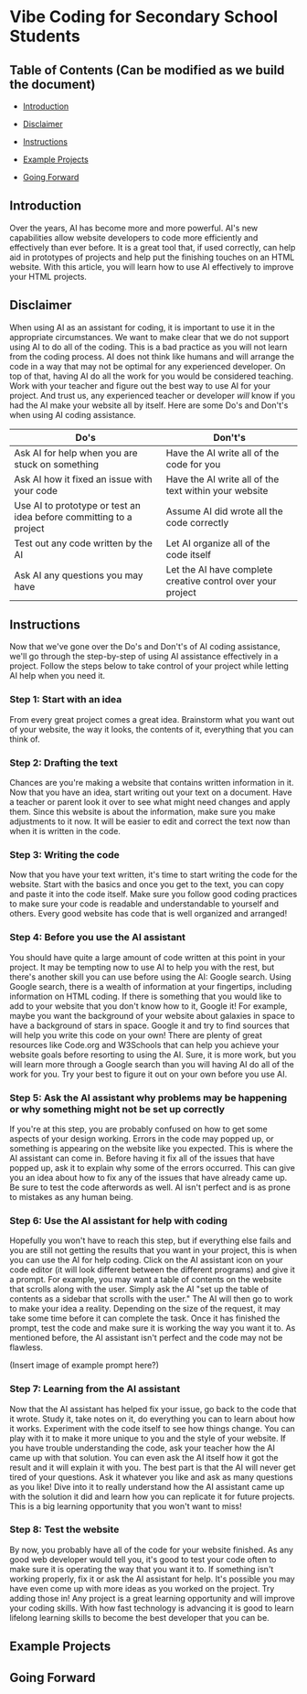 # Vibe Coding for Secondary School Students

## Table of Contents (Can be modified as we build the document)

* [Introduction](https://bacon8er-gamer.github.io/PTW_320_Alpha_Project/#introduction)

* [Disclaimer](https://bacon8er-gamer.github.io/PTW_320_Alpha_Project/#disclaimer)

* [Instructions](https://bacon8er-gamer.github.io/PTW_320_Alpha_Project/#instructions)

* [Example Projects](https://bacon8er-gamer.github.io/PTW_320_Alpha_Project/#example-projects)

* [Going Forward](https://bacon8er-gamer.github.io/PTW_320_Alpha_Project/#going-forward)

## Introduction

Over the years, AI has become more and more powerful. AI's new capabilities allow website developers to code more efficiently and effectively than ever before. It is a great tool that, if used correctly, can help aid in prototypes of projects and help put the finishing touches on an HTML website. With this article, you will learn how to use AI effectively to improve your HTML projects.

## Disclaimer

When using AI as an assistant for coding, it is important to use it in the appropriate circumstances. We want to make clear that we do not support using AI to do all of the coding. This is a bad practice as you will not learn from the coding process. AI does not think like humans and will arrange the code in a way that may not be optimal for any experienced developer. On top of that, having AI do all the work for you would be considered teaching. Work with your teacher and figure out the best way to use AI for your project. And trust us, any experienced teacher or developer *will* know if you had the AI make your website all by itself. Here are some Do's and Don't's when using AI coding assistance.

| Do's | Don't's |
|------|---------|
| Ask AI for help when you are stuck on something | Have the AI write all of the code for you |
| Ask AI how it fixed an issue with your code | Have the AI write all of the text within your website |
| Use AI to prototype or test an idea before committing to a project | Assume AI did wrote all the code correctly |
| Test out any code written by the AI | Let AI organize all of the code itself |
| Ask AI any questions you may have | Let the AI have complete creative control over your project |

## Instructions

Now that we've gone over the Do's and Don't's of AI coding assistance, we'll go through the step-by-step of using AI assistance effectively in a project. Follow the steps below to take control of your project while letting AI help when you need it.

### Step 1: Start with an idea

From every great project comes a great idea. Brainstorm what you want out of your website, the way it looks, the contents of it, everything that you can think of.

### Step 2: Drafting the text

Chances are you're making a website that contains written information in it. Now that you have an idea, start writing out your text on a document. Have a teacher or parent look it over to see what might need changes and apply them. Since this website is about the information, make sure you make adjustments to it now. It will be easier to edit and correct the text now than when it is written in the code.

### Step 3: Writing the code

Now that you have your text written, it's time to start writing the code for the website. Start with the basics and once you get to the text, you can copy and paste it into the code itself. Make sure you follow good coding practices to make sure your code is readable and understandable to yourself and others. Every good website has code that is well organized and arranged!

### Step 4: Before you use the AI assistant

You should have quite a large amount of code written at this point in your project. It may be tempting now to use AI to help you with the rest, but there's another skill you can use before using the AI: Google search. Using Google search, there is a wealth of information at your fingertips, including information on HTML coding. If there is something that you would like to add to your website that you don't know how to it, Google it! For example, maybe you want the background of your website about galaxies in space to have a background of stars in space. Google it and try to find sources that will help you write this code on your own! There are plenty of great resources like Code.org and W3Schools that can help you achieve your website goals before resorting to using the AI. Sure, it is more work, but you will learn more through a Google search than you will having AI do all of the work for you. Try your best to figure it out on your own before you use AI.

### Step 5: Ask the AI assistant why problems may be happening or why something might not be set up correctly

If you're at this step, you are probably confused on how to get some aspects of your design working. Errors in the code may popped up, or something is appearing on the website like you expected. This is where the AI assistant can come in. Before having it fix all of the issues that have popped up, ask it to explain why some of the errors occurred. This can give you an idea about how to fix any of the issues that have already came up. Be sure to test the code afterwords as well. AI isn't perfect and is as prone to mistakes as any human being.

### Step 6: Use the AI assistant for help with coding

Hopefully you won't have to reach this step, but if everything else fails and you are still not getting the results that you want in your project, this is when you can use the AI for help coding. Click on the AI assistant icon on your code editor (it will look different between the different programs) and give it a prompt. For example, you may want a table of contents on the website that scrolls along with the user. Simply ask the AI "set up the table of contents as a sidebar that scrolls with the user." The AI will then go to work to make your idea a reality. Depending on the size of the request, it may take some time before it can complete the task. Once it has finished the prompt, test the code and make sure it is working the way you want it to. As mentioned before, the AI assistant isn't perfect and the code may not be flawless.

(Insert image of example prompt here?)

### Step 7: Learning from the AI assistant

Now that the AI assistant has helped fix your issue, go back to the code that it wrote. Study it, take notes on it, do everything you can to learn about how it works. Experiment with the code itself to see how things change. You can play with it to make it more unique to you and the style of your website. If you have trouble understanding the code, ask your teacher how the AI came up with that solution. You can even ask the AI itself how it got the result and it will explain it with you. The best part is that the AI will never get tired of your questions. Ask it whatever you like and ask as many questions as you like! Dive into it to really understand how the AI assistant came up with the solution it did and learn how you can replicate it for future projects. This is a big learning opportunity that you won't want to miss!

### Step 8: Test the website

By now, you probably have all of the code for your website finished. As any good web developer would tell you, it's good to test your code often to make sure it is operating the way that you want it to. If something isn't working properly, fix it or ask the AI assistant for help. It's possible you may have even come up with more ideas as you worked on the project. Try adding those in! Any project is a great learning opportunity and will improve your coding skills. With how fast technology is advancing it is good to learn lifelong learning skills to become the best developer that you can be.

## Example Projects

## Going Forward